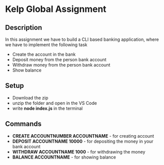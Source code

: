 # Kelp Global Assignment

## Description

In this assignment we have to build a CLI based banking application, where we have to implement the following task 

* Create the account in the bank
* Deposit money from the person bank account
* Withdraw money from the person bank account
* Show balance

## Setup

* Download the zip
* unzip the folder and open in the VS Code
* write **node index.js** in the terminal

## Commands

* **CREATE ACCOUNTNUMBER ACCOUNTNAME** - for creating account
* **DEPOSIT ACCOUNTNAME 10000** - for depositing the money in your bank account
* **WITHDRAW ACCOUNTNAME 1000** - for withdrawing the money
* **BALANCE ACCOUNTNAME** - for showing balance
 

